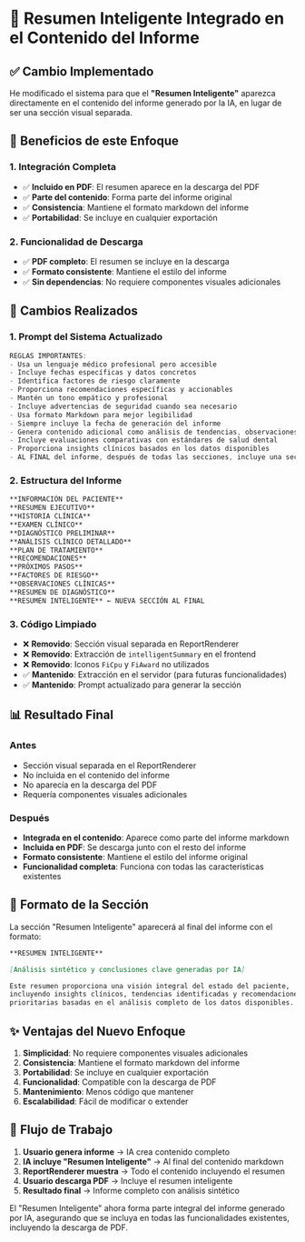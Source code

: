 # 🧠 Resumen Inteligente Integrado en el Contenido del Informe

## ✅ **Cambio Implementado**

He modificado el sistema para que el **"Resumen Inteligente"** aparezca directamente en el contenido del informe generado por la IA, en lugar de ser una sección visual separada.

## 🎯 **Beneficios de este Enfoque**

### **1. Integración Completa**
- ✅ **Incluido en PDF**: El resumen aparece en la descarga del PDF
- ✅ **Parte del contenido**: Forma parte del informe original
- ✅ **Consistencia**: Mantiene el formato markdown del informe
- ✅ **Portabilidad**: Se incluye en cualquier exportación

### **2. Funcionalidad de Descarga**
- ✅ **PDF completo**: El resumen se incluye en la descarga
- ✅ **Formato consistente**: Mantiene el estilo del informe
- ✅ **Sin dependencias**: No requiere componentes visuales adicionales

## 🔧 **Cambios Realizados**

### **1. Prompt del Sistema Actualizado**
```javascript
REGLAS IMPORTANTES:
- Usa un lenguaje médico profesional pero accesible
- Incluye fechas específicas y datos concretos
- Identifica factores de riesgo claramente
- Proporciona recomendaciones específicas y accionables
- Mantén un tono empático y profesional
- Incluye advertencias de seguridad cuando sea necesario
- Usa formato Markdown para mejor legibilidad
- Siempre incluye la fecha de generación del informe
- Genera contenido adicional como análisis de tendencias, observaciones clínicas y resúmenes de diagnóstico
- Incluye evaluaciones comparativas con estándares de salud dental
- Proporciona insights clínicos basados en los datos disponibles
- AL FINAL del informe, después de todas las secciones, incluye una sección **RESUMEN INTELIGENTE** con un análisis sintético y conclusiones clave generadas por IA
```

### **2. Estructura del Informe**
```markdown
**INFORMACIÓN DEL PACIENTE**
**RESUMEN EJECUTIVO**
**HISTORIA CLÍNICA**
**EXAMEN CLÍNICO**
**DIAGNÓSTICO PRELIMINAR**
**ANÁLISIS CLÍNICO DETALLADO**
**PLAN DE TRATAMIENTO**
**RECOMENDACIONES**
**PRÓXIMOS PASOS**
**FACTORES DE RIESGO**
**OBSERVACIONES CLÍNICAS**
**RESUMEN DE DIAGNÓSTICO**
**RESUMEN INTELIGENTE** ← NUEVA SECCIÓN AL FINAL
```

### **3. Código Limpiado**
- ❌ **Removido**: Sección visual separada en ReportRenderer
- ❌ **Removido**: Extracción de `intelligentSummary` en el frontend
- ❌ **Removido**: Iconos `FiCpu` y `FiAward` no utilizados
- ✅ **Mantenido**: Extracción en el servidor (para futuras funcionalidades)
- ✅ **Mantenido**: Prompt actualizado para generar la sección

## 📊 **Resultado Final**

### **Antes**
- Sección visual separada en el ReportRenderer
- No incluida en el contenido del informe
- No aparecía en la descarga del PDF
- Requería componentes visuales adicionales

### **Después**
- **Integrada en el contenido**: Aparece como parte del informe markdown
- **Incluida en PDF**: Se descarga junto con el resto del informe
- **Formato consistente**: Mantiene el estilo del informe original
- **Funcionalidad completa**: Funciona con todas las características existentes

## 🎨 **Formato de la Sección**

La sección "Resumen Inteligente" aparecerá al final del informe con el formato:

```markdown
**RESUMEN INTELIGENTE**

[Análisis sintético y conclusiones clave generadas por IA]

Este resumen proporciona una visión integral del estado del paciente,
incluyendo insights clínicos, tendencias identificadas y recomendaciones
prioritarias basadas en el análisis completo de los datos disponibles.
```

## ✨ **Ventajas del Nuevo Enfoque**

1. **Simplicidad**: No requiere componentes visuales adicionales
2. **Consistencia**: Mantiene el formato markdown del informe
3. **Portabilidad**: Se incluye en cualquier exportación
4. **Funcionalidad**: Compatible con la descarga de PDF
5. **Mantenimiento**: Menos código que mantener
6. **Escalabilidad**: Fácil de modificar o extender

## 🔄 **Flujo de Trabajo**

1. **Usuario genera informe** → IA crea contenido completo
2. **IA incluye "Resumen Inteligente"** → Al final del contenido markdown
3. **ReportRenderer muestra** → Todo el contenido incluyendo el resumen
4. **Usuario descarga PDF** → Incluye el resumen inteligente
5. **Resultado final** → Informe completo con análisis sintético

El "Resumen Inteligente" ahora forma parte integral del informe generado por IA, asegurando que se incluya en todas las funcionalidades existentes, incluyendo la descarga de PDF.
